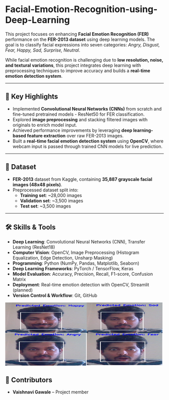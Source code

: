 # Facial-Emotion-Recognition-using-Deep-Learning


This project focuses on enhancing **Facial Emotion Recognition (FER)** performance on the **FER-2013 dataset** using deep learning models. The goal is to classify facial expressions into seven categories: *Angry, Disgust, Fear, Happy, Sad, Surprise, Neutral*.  

While facial emotion recognition is challenging due to **low resolution, noise, and textural variations**, this project integrates deep learning with preprocessing techniques to improve accuracy and builds a **real-time emotion detection system**.

---

## 🔑 Key Highlights
- Implemented **Convolutional Neural Networks (CNNs)** from scratch and fine-tuned pretrained models - ResNet50 for FER classification.  
- Explored **image preprocessing** and stacking filtered images with originals to enrich model input.  
- Achieved performance improvements by leveraging **deep learning-based feature extraction** over raw FER-2013 images.  
- Built a **real-time facial emotion detection system** using **OpenCV**, where webcam input is passed through trained CNN models for live prediction.  

---

## 📂 Dataset
- **FER-2013** dataset from Kaggle, containing **35,887 grayscale facial images (48x48 pixels)**.
- Preprocessed dataset split into:
  - **Training set**: ~28,000 images  
  - **Validation set**: ~3,500 images  
  - **Test set**: ~3,500 images  

---

## 🛠 Skills & Tools

- **Deep Learning**: Convolutional Neural Networks (CNN), Transfer Learning (ResNet18)  
- **Computer Vision**: OpenCV, Image Preprocessing (Histogram Equalization, Edge Detection, Unsharp Masking)  
- **Programming**: Python (NumPy, Pandas, Matplotlib, Seaborn)  
- **Deep Learning Frameworks**: PyTorch / TensorFlow, Keras  
- **Model Evaluation**: Accuracy, Precision, Recall, F1-score, Confusion Matrix  
- **Deployment**: Real-time emotion detection with OpenCV, Streamlit (planned)  
- **Version Control & Workflow**: Git, GitHub  

<img width="500" height="200" alt="output_image" src="https://github.com/pritish31/Facial-Emotion-Recognition-using-Deep-Learning/blob/main/output/project5_emotion.png" />

## 👥 Contributors

- **Vaishnavi Gawale** – Project member
